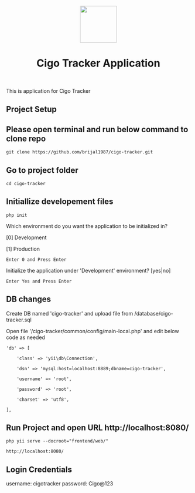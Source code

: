 <p align="center">
    <a href="https://github.com/yiisoft" target="_blank">
        <img src="https://avatars0.githubusercontent.com/u/993323" height="100px">
    </a>
    <h1 align="center">Cigo Tracker Application</h1>
    <br>
</p>

This is application for Cigo Tracker

Project Setup
-------------------

## Please open terminal and run below command to clone repo

```git clone https://github.com/brijal1987/cigo-tracker.git```


## Go to project folder

```cd cigo-tracker```

## Initiallize developement files

```php init```

Which environment do you want the application to be initialized in?

  [0] Development

  [1] Production

`Enter 0 and Press Enter`

Initialize the application under 'Development' environment? [yes|no]

`Enter Yes and Press Enter`

## DB changes

Create DB named 'cigo-tracker' and upload file from /database/cigo-tracker.sql

Open file '/cigo-tracker/common/config/main-local.php' and edit below code as needed

```
'db' => [

    'class' => 'yii\db\Connection',

    'dsn' => 'mysql:host=localhost:8889;dbname=cigo-tracker',

    'username' => 'root',

    'password' => 'root',

    'charset' => 'utf8',

],
```

## Run Project and open URL http://localhost:8080/

```php yii serve --docroot="frontend/web/"```

`http://localhost:8080/`


## Login Credentials
username: cigotracker
password: Cigo@123
